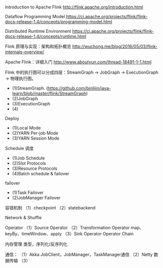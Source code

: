 Introduction to Apache Flink
http://flink.apache.org/introduction.html

Dataflow Programming Model
https://ci.apache.org/projects/flink/flink-docs-release-1.4/concepts/programming-model.html

Distributed Runtime Environment
https://ci.apache.org/projects/flink/flink-docs-release-1.4/concepts/runtime.html

Flink 原理与实现：架构和拓扑概览
http://wuchong.me/blog/2016/05/03/flink-internals-overview/

Apache Flink：详细入门
http://www.aboutyun.com/thread-18491-1-1.html


Flink 中的执行图可以分成四层：StreamGraph -> JobGraph -> ExecutionGraph -> 物理执行图。
- (1)StreamGraph. (https://github.com/binlijin/java-learn/blob/master/flink/StreamGraph)
- (2)JobGraph
- (3)ExecutionGraph
- (4)

Deploy
- (1)Local Mode
- (2)YARN Per-job Mode
- (3)YARN Session Mode

Schedule 调度
- (1)Job Schedule
- (2)Slot Protocols
- (3)Resource Protocols
- (4)Batch schedule & failover

failover
- (1)Task Failover
- (2)JobManager Failover

容错机制
（1）checkpoint
（2）statebackend 

Network & Shuffle

Operator
（1）Source Operator
（2）Transformation Operator
     map、keyBy、timeWindow、apply
（3）Sink Operator
Operator Chain

内存管理
类型，序列化/反序列化

通信：
（1）Akka
JobClient，JobManager，TaskManager通信
（2）Netty
数据传输
（3）
